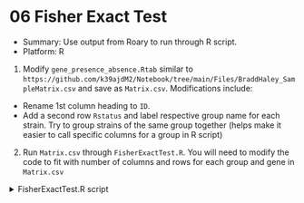 # 06 Fisher Exact Test
* Summary: Use output from Roary to run through R script.
* Platform: R

1. Modify `gene_presence_absence.Rtab` similar to `https://github.com/k39ajdM2/Notebook/tree/main/Files/BraddHaley_SampleMatrix.csv` and save as `Matrix.csv`. Modifications include:
  * Rename 1st column heading to `ID`.
  * Add a second row `Rstatus` and label respective group name for each strain. Try to group strains of the same group together (helps make it easier to call specific columns for a group in R script)

2. Run `Matrix.csv` through `FisherExactTest.R`. You will need to modify the code to fit with number of columns and rows for each group and gene in `Matrix.csv`

  <details><summary>FisherExactTest.R script</summary>



  </details>
